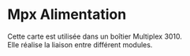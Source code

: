 # Mpx Alimentation

Cette carte est utilisée dans un boîtier Multiplex 3010.  
Elle réalise la liaison entre différent modules.